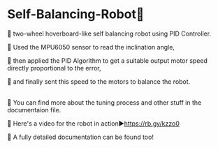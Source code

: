 # Self-Balancing-Robot:car:

:star2: two-wheel hoverboard-like self balancing robot using PID Controller.

:star2: Used the MPU6050 sensor to read the inclination angle,</br>

:star2: then applied the PID Algorithm to get a suitable output motor speed directly proportional to the error, </br>

:star2: and finally sent this speed to the motors to balance the robot. </br></br>

:star2: You can find more about the tuning process and other stuff in the documentaion file.

:star2: Here's a video for the robot in action:arrow_forward:https://rb.gy/kzzo0

:star2: A fully detailed documentation can be found too! </br></br>
